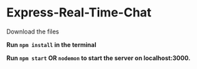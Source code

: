 ﻿# Express-Real-Time-Chat
 
 Download the files
 
 <strong>Run <code>npm install</code> in the terminal</strong>
 
 <strong>Run <code>npm start</code> OR <code>nodemon</code> to start the server on localhost:3000.</strong>
